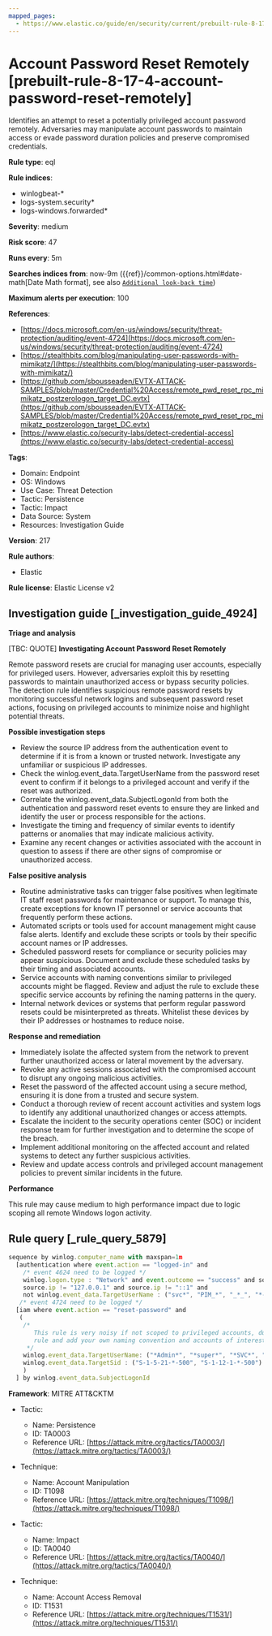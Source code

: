 ```yaml
---
mapped_pages:
  - https://www.elastic.co/guide/en/security/current/prebuilt-rule-8-17-4-account-password-reset-remotely.html
---
```


# Account Password Reset Remotely [prebuilt-rule-8-17-4-account-password-reset-remotely]

Identifies an attempt to reset a potentially privileged account password remotely. Adversaries may manipulate account passwords to maintain access or evade password duration policies and preserve compromised credentials.

**Rule type**: eql

**Rule indices**:

* winlogbeat-*
* logs-system.security*
* logs-windows.forwarded*

**Severity**: medium

**Risk score**: 47

**Runs every**: 5m

**Searches indices from**: now-9m ({{ref}}/common-options.html#date-math[Date Math format], see also [`Additional look-back time`](docs-content://solutions/security/detect-and-alert/create-detection-rule.md#rule-schedule))

**Maximum alerts per execution**: 100

**References**:

* [https://docs.microsoft.com/en-us/windows/security/threat-protection/auditing/event-4724](https://docs.microsoft.com/en-us/windows/security/threat-protection/auditing/event-4724)
* [https://stealthbits.com/blog/manipulating-user-passwords-with-mimikatz/](https://stealthbits.com/blog/manipulating-user-passwords-with-mimikatz/)
* [https://github.com/sbousseaden/EVTX-ATTACK-SAMPLES/blob/master/Credential%20Access/remote_pwd_reset_rpc_mimikatz_postzerologon_target_DC.evtx](https://github.com/sbousseaden/EVTX-ATTACK-SAMPLES/blob/master/Credential%20Access/remote_pwd_reset_rpc_mimikatz_postzerologon_target_DC.evtx)
* [https://www.elastic.co/security-labs/detect-credential-access](https://www.elastic.co/security-labs/detect-credential-access)

**Tags**:

* Domain: Endpoint
* OS: Windows
* Use Case: Threat Detection
* Tactic: Persistence
* Tactic: Impact
* Data Source: System
* Resources: Investigation Guide

**Version**: 217

**Rule authors**:

* Elastic

**Rule license**: Elastic License v2

## Investigation guide [_investigation_guide_4924]

**Triage and analysis**

[TBC: QUOTE]
**Investigating Account Password Reset Remotely**

Remote password resets are crucial for managing user accounts, especially for privileged users. However, adversaries exploit this by resetting passwords to maintain unauthorized access or bypass security policies. The detection rule identifies suspicious remote password resets by monitoring successful network logins and subsequent password reset actions, focusing on privileged accounts to minimize noise and highlight potential threats.

**Possible investigation steps**

* Review the source IP address from the authentication event to determine if it is from a known or trusted network. Investigate any unfamiliar or suspicious IP addresses.
* Check the winlog.event_data.TargetUserName from the password reset event to confirm if it belongs to a privileged account and verify if the reset was authorized.
* Correlate the winlog.event_data.SubjectLogonId from both the authentication and password reset events to ensure they are linked and identify the user or process responsible for the actions.
* Investigate the timing and frequency of similar events to identify patterns or anomalies that may indicate malicious activity.
* Examine any recent changes or activities associated with the account in question to assess if there are other signs of compromise or unauthorized access.

**False positive analysis**

* Routine administrative tasks can trigger false positives when legitimate IT staff reset passwords for maintenance or support. To manage this, create exceptions for known IT personnel or service accounts that frequently perform these actions.
* Automated scripts or tools used for account management might cause false alerts. Identify and exclude these scripts or tools by their specific account names or IP addresses.
* Scheduled password resets for compliance or security policies may appear suspicious. Document and exclude these scheduled tasks by their timing and associated accounts.
* Service accounts with naming conventions similar to privileged accounts might be flagged. Review and adjust the rule to exclude these specific service accounts by refining the naming patterns in the query.
* Internal network devices or systems that perform regular password resets could be misinterpreted as threats. Whitelist these devices by their IP addresses or hostnames to reduce noise.

**Response and remediation**

* Immediately isolate the affected system from the network to prevent further unauthorized access or lateral movement by the adversary.
* Revoke any active sessions associated with the compromised account to disrupt any ongoing malicious activities.
* Reset the password of the affected account using a secure method, ensuring it is done from a trusted and secure system.
* Conduct a thorough review of recent account activities and system logs to identify any additional unauthorized changes or access attempts.
* Escalate the incident to the security operations center (SOC) or incident response team for further investigation and to determine the scope of the breach.
* Implement additional monitoring on the affected account and related systems to detect any further suspicious activities.
* Review and update access controls and privileged account management policies to prevent similar incidents in the future.

**Performance**

This rule may cause medium to high performance impact due to logic scoping all remote Windows logon activity.


## Rule query [_rule_query_5879]

```js
sequence by winlog.computer_name with maxspan=1m
  [authentication where event.action == "logged-in" and
    /* event 4624 need to be logged */
    winlog.logon.type : "Network" and event.outcome == "success" and source.ip != null and
    source.ip != "127.0.0.1" and source.ip != "::1" and
    not winlog.event_data.TargetUserName : ("svc*", "PIM_*", "_*_", "*-*-*", "*$")] by winlog.event_data.TargetLogonId
   /* event 4724 need to be logged */
  [iam where event.action == "reset-password" and
   (
    /*
       This rule is very noisy if not scoped to privileged accounts, duplicate the
       rule and add your own naming convention and accounts of interest here.
     */
    winlog.event_data.TargetUserName: ("*Admin*", "*super*", "*SVC*", "*DC0*", "*service*", "*DMZ*", "*ADM*") or
    winlog.event_data.TargetSid : ("S-1-5-21-*-500", "S-1-12-1-*-500")
    )
  ] by winlog.event_data.SubjectLogonId
```

**Framework**: MITRE ATT&CKTM

* Tactic:

    * Name: Persistence
    * ID: TA0003
    * Reference URL: [https://attack.mitre.org/tactics/TA0003/](https://attack.mitre.org/tactics/TA0003/)

* Technique:

    * Name: Account Manipulation
    * ID: T1098
    * Reference URL: [https://attack.mitre.org/techniques/T1098/](https://attack.mitre.org/techniques/T1098/)

* Tactic:

    * Name: Impact
    * ID: TA0040
    * Reference URL: [https://attack.mitre.org/tactics/TA0040/](https://attack.mitre.org/tactics/TA0040/)

* Technique:

    * Name: Account Access Removal
    * ID: T1531
    * Reference URL: [https://attack.mitre.org/techniques/T1531/](https://attack.mitre.org/techniques/T1531/)



